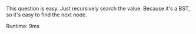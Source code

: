 This question is easy. Just recursively search the value. Because it's a BST, so it's easy to find the next node.

Runtime: 9ms
